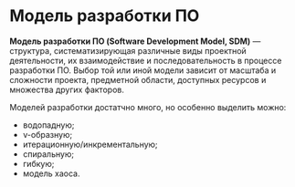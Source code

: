# Модель разработки ПО

**Модель разработки ПО (Software Development Model, SDM)** — структура, систематизирующая различные виды проектной деятельности, их взаимодействие и последовательность в процессе разработки ПО. Выбор той или иной модели зависит от масштаба и сложности проекта, предметной области, доступных ресурсов и множества других факторов.

Моделей разработки достатчно много, но особенно выделить можно:
- водопадную;
- v-образную;
- итерационную/инкрементальную;
- спиральную;
- гибкую;
- модель хаоса.